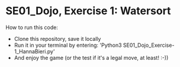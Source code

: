 # SE01_Dojo, Exercise 1: Watersort

How to run this code:
- Clone this repository, save it locally
- Run it in your terminal by entering: 'Python3 SE01_Dojo_Exercise-1_HannaBieri.py'
- And enjoy the game (or the test if it's a legal move, at least! :-))
